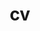 ---
layout: cv
permalink: /cv/
title: cv
nav: true
nav_order: 5
# cv_pdf: example_pdf.pdf # you can also use external links here
cv_pdf: DeepaChikkamath_CV.pdf
toc:
  sidebar: left
---